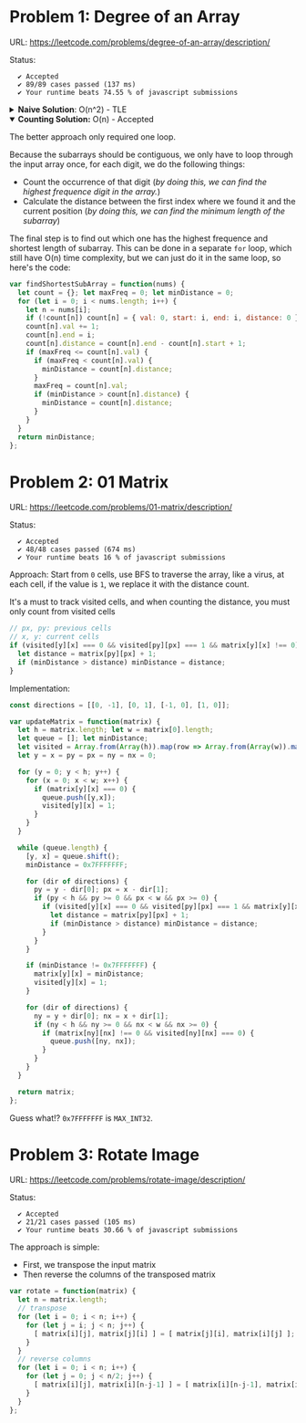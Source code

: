 # Problem 1: Degree of an Array

URL: https://leetcode.com/problems/degree-of-an-array/description/

Status:
```
  ✔ Accepted
  ✔ 89/89 cases passed (137 ms)
  ✔ Your runtime beats 74.55 % of javascript submissions
```

<details>
  <summary><b>Naive Solution</b>: O(n^2) - TLE</summary>

The naive solution is truthly naive, and it's not acceped due to TLE (time limit exceeded).

In this solution, I created a `findDegree` function to calculate the degree of a given array, then use it to find the initinal degree of an input array, let call this 'deg`.

We then try generate every possible subarray `arr` to see if the degree of this subarray matched the input array's degree or not.

Since we're finding the shortest possible subarray, the subarray should have the minimum length of `deg`, so we can save some time by starting generating subarray of length `k = deg`.

```javascript
const findDegree = (n) => {
  let freq = {}; let max = 0;
  for (let i = 0; i < n.length; i++) {
    let s = n[i];
    if (!freq[s]) freq[s] = 0;
    freq[s]++;
    if (freq[s] > max) max = freq[s];
  }
  return max;
};

var findShortestSubArray = function(nums) {
  let deg = findDegree(nums);
  let k = deg;
  while (k <= nums.length) {
    for (let i = 0; i <= k; i++) {
      let arr = nums.slice(i, i + k);
      let dega = findDegree(arr);
      if (dega == deg) return k;
    }
    k++;
  }
  return n;
};
```
</details>

<details open>
  <summary><b>Counting Solution:</b> O(n) - Accepted</summary>

The better approach only required one loop.

Because the subarrays should be contiguous, we only have to loop through the input array once, for each digit, we do the following things:

- Count the occurrence of that digit (_by doing this, we can find the highest frequence digit in the array._)
- Calculate the distance between the first index where we found it and the current position (_by doing this, we can find the minimum length of the subarray_)

The final step is to find out which one has the highest frequence and shortest length of subarray. This can be done in a separate `for` loop, which still have O(n) time complexity, but we can just do it in the same loop, so here's the code:

```javascript
var findShortestSubArray = function(nums) {
  let count = {}; let maxFreq = 0; let minDistance = 0;
  for (let i = 0; i < nums.length; i++) {
    let n = nums[i];
    if (!count[n]) count[n] = { val: 0, start: i, end: i, distance: 0 };
    count[n].val += 1;
    count[n].end = i;
    count[n].distance = count[n].end - count[n].start + 1;
    if (maxFreq <= count[n].val) {
      if (maxFreq < count[n].val) {
        minDistance = count[n].distance;
      }
      maxFreq = count[n].val;
      if (minDistance > count[n].distance) {
        minDistance = count[n].distance;
      }
    }
  }
  return minDistance;
};
```
</details>

# Problem 2: 01 Matrix

URL: https://leetcode.com/problems/01-matrix/description/

Status:
```
  ✔ Accepted
  ✔ 48/48 cases passed (674 ms)
  ✔ Your runtime beats 16 % of javascript submissions
```

Approach: Start from `0` cells, use BFS to traverse the array, like a virus, at each cell, if the value is `1`, we replace it with the distance count.

It's a must to track visited cells, and when counting the distance, you must only count from visited cells

```javascript
// px, py: previous cells
// x, y: current cells
if (visited[y][x] === 0 && visited[py][px] === 1 && matrix[y][x] !== 0) {
  let distance = matrix[py][px] + 1;
  if (minDistance > distance) minDistance = distance;
}
```

Implementation:

```javascript
const directions = [[0, -1], [0, 1], [-1, 0], [1, 0]];

var updateMatrix = function(matrix) {
  let h = matrix.length; let w = matrix[0].length;
  let queue = []; let minDistance;
  let visited = Array.from(Array(h)).map(row => Array.from(Array(w)).map(col => 0));
  let y = x = py = px = ny = nx = 0;

  for (y = 0; y < h; y++) {
    for (x = 0; x < w; x++) {
      if (matrix[y][x] === 0) {
        queue.push([y,x]);
        visited[y][x] = 1;
      }
    }
  }

  while (queue.length) {
    [y, x] = queue.shift(); 
    minDistance = 0x7FFFFFFF;

    for (dir of directions) { 
      py = y - dir[0]; px = x - dir[1];
      if (py < h && py >= 0 && px < w && px >= 0) {
        if (visited[y][x] === 0 && visited[py][px] === 1 && matrix[y][x] !== 0) {
          let distance = matrix[py][px] + 1;
          if (minDistance > distance) minDistance = distance;
        }
      }
    }

    if (minDistance != 0x7FFFFFFF) {
      matrix[y][x] = minDistance;
      visited[y][x] = 1;
    }

    for (dir of directions) { 
      ny = y + dir[0]; nx = x + dir[1]; 
      if (ny < h && ny >= 0 && nx < w && nx >= 0) {
        if (matrix[ny][nx] !== 0 && visited[ny][nx] === 0) {
          queue.push([ny, nx]);
        }
      }
    }
  }

  return matrix;
};
```

Guess what!? `0x7FFFFFFF` is `MAX_INT32`.

# Problem 3: Rotate Image

URL: https://leetcode.com/problems/rotate-image/description/

Status:
```
  ✔ Accepted
  ✔ 21/21 cases passed (105 ms)
  ✔ Your runtime beats 30.66 % of javascript submissions
```

The approach is simple:

- First, we transpose the input matrix
- Then reverse the columns of the transposed matrix

```javascript
var rotate = function(matrix) {
  let n = matrix.length;
  // transpose
  for (let i = 0; i < n; i++) {
    for (let j = i; j < n; j++) {
      [ matrix[i][j], matrix[j][i] ] = [ matrix[j][i], matrix[i][j] ];
    }
  }
  // reverse columns
  for (let i = 0; i < n; i++) {
    for (let j = 0; j < n/2; j++) {
      [ matrix[i][j], matrix[i][n-j-1] ] = [ matrix[i][n-j-1], matrix[i][j] ];
    }
  }
};
```

